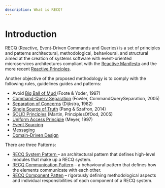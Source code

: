 ```yaml
---
description: What is RECQ?
---
```


# Introduction

RECQ (Reactive, Event-Driven Commands and Queries) is a set of principles and patterns architectural, methodological, behavioural, and structural aimed at the creation of systems software with event-oriented microservices architectures compliant with the [Reactive Manifesto](https://www.reactivemanifesto.org/) and the more recent [Reactive Principles](https://www.reactiveprinciples.org/).

Another objective of the proposed methodology is to comply with the following rules, guidelines guides and patterns:&#x20;

* Avoid [Big Ball of Mud ](http://www.laputan.org/mud/)(Foote & Yoder, 1997)
* [Command-Query Separation](https://martinfowler.com/bliki/CommandQuerySeparation.html) (Fowler, CommandQuerySeparation, 2005)&#x20;
* [Separation of Concerns](https://en.wikipedia.org/wiki/Separation\_of\_concerns) (Dijkstra, 1982)&#x20;
* [Single Source of Truth](https://en.wikipedia.org/wiki/Single\_source\_of\_truth) (Pang & Szafron, 2014)&#x20;
* [SOLID Principles](https://en.wikipedia.org/wiki/SOLID) (Martin, PrinciplesOfOod, 2005)&#x20;
* [Uniform Access Principle](https://en.wikipedia.org/wiki/Uniform\_access\_principle) (Meyer, 1997)&#x20;
* [Event Sourcing](https://microservices.io/patterns/data/event-sourcing.html)
* [Messaging](https://microservices.io/patterns/communication-style/messaging.html)&#x20;
* [Domain-Driven Design](https://it.wikipedia.org/wiki/Domain-driven\_design)

There are three Patterns:

* [RECQ System Pattern ](recq-system-pattern/)– an architectural pattern that defines high-level modules that make up a RECQ system.&#x20;
* [RECQ Communication Pattern](recq-communication-pattern/) – a behavioural pattern that defines how the elements communicate with each other.&#x20;
* [RECQ Component Patten](recq-system-pattern/component.md) – rigorously defining methodological aspects and individual responsibilities of each component of a RECQ system.
